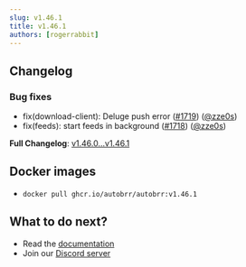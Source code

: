 ```yaml
---
slug: v1.46.1
title: v1.46.1
authors: [rogerrabbit]
---
```

## Changelog


### Bug fixes


* fix(download\-client): Deluge push error ([\#1719](https://github.com/autobrr/autobrr/pull/1719)) ([@zze0s](https://github.com/zze0s))
* fix(feeds): start feeds in background ([\#1718](https://github.com/autobrr/autobrr/pull/1718)) ([@zze0s](https://github.com/zze0s))


**Full Changelog**: [v1\.46\.0\...v1\.46\.1](https://github.com/autobrr/autobrr/compare/v1.46.0...v1.46.1)


## Docker images


* `docker pull ghcr.io/autobrr/autobrr:v1.46.1`


## What to do next?


* Read the [documentation](https://autobrr.com)
* Join our [Discord server](https://discord.gg/8s5d8pFhba)
